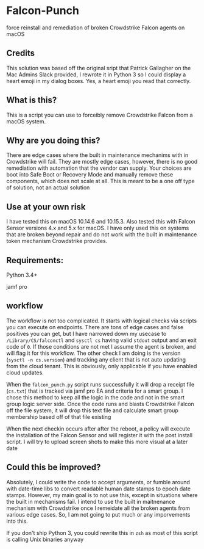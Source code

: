# Falcon-Punch
force reinstall and remediation of broken Crowdstrike Falcon agents on macOS

## Credits
This solution was based off the original sript that Patrick Gallagher on the Mac Admins Slack provided, I rewrote it in Python 3 so I could display a heart emoji in my dialog boxes.  Yes, a heart emoji you read that correctly.

## What is this?

This is a script you can use to forceibly remove Crowdstrike Falcon from a macOS system. 

## Why are you doing this?

There are edge cases where the built in maintenance mechanims with in Crowdstrike will fail.  They are mostly edge cases, however, there is no good remediation with automation that the vendor can supply.  Your choices are boot into Safe Boot or Recovery Mode and manually remove these components, which does not scale at all.  This is meant to be a one off type of solution, not an actual solution

## Use at your own risk

I have tested this on macOS 10.14.6 and 10.15.3.  Also tested this with Falcon Sensor versions 4.x and 5.x for macOS.  I have only used this on systems that are broken beyond repair and do not work with the built in maintenance token mechanism Crowdstrike provides.

## Requirements:

Python 3.4+

jamf pro

## workflow

The workflow is not too complicated.  It starts with logical checks via scripts you can execute on endpoints.  There are tons of edge cases and false positives you can get, but I have narrowed down my usecase to `/Library/CS/falconctl` and `sysctl cs` having valid `stdout` output and an exit code of `0`.  If those conditions are not met I assume the agent is broken, and will flag it for this workflow.  The other check I am doing is the version (`sysctl -n cs.version`) and tracking any client that is not auto updating from the cloud tenant.  This is obviously, only applicable if you have enabled cloud updates.   

When the `falcon_punch.py` script runs successfully it will drop a receipt file (`cs.txt`) that is tracked via jamf pro EA and criteria for a smart group.  I chose this method to keep all the logic in the code and not in the smart group logic server side.  Once the code runs and blasts Crowdstrike Falcon off the file system, it will drop this text file and calculate smart group membership based off of that file existing

When the next checkin occurs after after the reboot, a policy will execute the installation of the Falcon Sensor and will register it with the post install script.  I will try to upload screen shots to make this more visual at a later date

## Could this be improved?

Absolutely, I could write the code to accept arguments, or fumble around with date-time libs to convert readable human date stamps to epoch date stamps.  However, my main goal is to not use this, except in situations where the built in mechanisms fail.  I intend to use the built in maitnenance mechanism with Crowdstrike once I remeidate all the broken agents from various edge cases.  So, I am not going to put much or any imporvements into this.

If you don't ship Python 3, you could rewrite this in `zsh` as most of this script is calling Unix binaries anyway 
